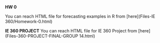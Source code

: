 **HW 0**

You can reach HTML file for forecasting examples in R from [here](Files-IE 360/Homework-0.html)

**IE 360 PROJECT**
You can reach HTML file for IE 360 Project from [here](Files-360-PROJECT-FINAL-GROUP 14.html)

